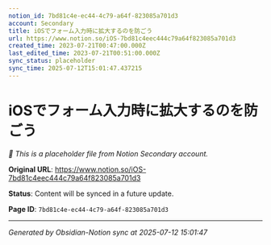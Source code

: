 ```yaml
---
notion_id: 7bd81c4e-ec44-4c79-a64f-823085a701d3
account: Secondary
title: iOSでフォーム入力時に拡大するのを防ごう
url: https://www.notion.so/iOS-7bd81c4eec444c79a64f823085a701d3
created_time: 2023-07-21T00:47:00.000Z
last_edited_time: 2023-07-21T00:51:00.000Z
sync_status: placeholder
sync_time: 2025-07-12T15:01:47.437215
---
```


# iOSでフォーム入力時に拡大するのを防ごう

*🔄 This is a placeholder file from Notion Secondary account.*

**Original URL**: https://www.notion.so/iOS-7bd81c4eec444c79a64f823085a701d3

**Status**: Content will be synced in a future update.

**Page ID**: `7bd81c4e-ec44-4c79-a64f-823085a701d3`

---

*Generated by Obsidian-Notion sync at 2025-07-12 15:01:47*
